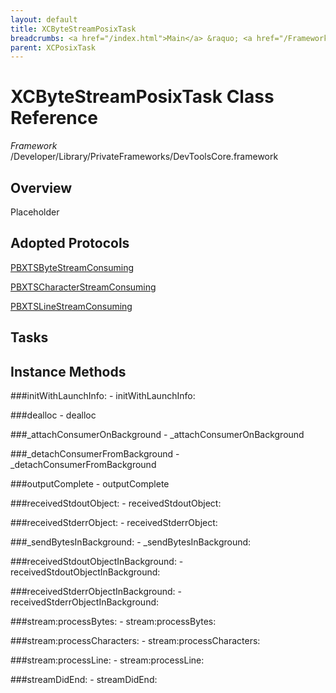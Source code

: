 ```yaml
---
layout: default
title: XCByteStreamPosixTask
breadcrumbs: <a href="/index.html">Main</a> &raquo; <a href="/Frameworks.html">Framework</a> &raquo; <a href="/Frameworks/DevToolsCore.html">DevToolsCore</a> &raquo; XCByteStreamPosixTask
parent: XCPosixTask 
---
```

# XCByteStreamPosixTask Class Reference

*Framework* /Developer/Library/PrivateFrameworks/DevToolsCore.framework

## Overview

Placeholder

## Adopted Protocols

[PBXTSByteStreamConsuming]()

[PBXTSCharacterStreamConsuming]()

[PBXTSLineStreamConsuming]()

## Tasks

## Instance Methods

<a name="-initWithLaunchInfo:"></a>
###initWithLaunchInfo:
    - initWithLaunchInfo:

<a name="-dealloc"></a>
###dealloc
    - dealloc

<a name="-_attachConsumerOnBackground"></a>
###_attachConsumerOnBackground
    - _attachConsumerOnBackground

<a name="-_detachConsumerFromBackground"></a>
###_detachConsumerFromBackground
    - _detachConsumerFromBackground

<a name="-outputComplete"></a>
###outputComplete
    - outputComplete

<a name="-receivedStdoutObject:"></a>
###receivedStdoutObject:
    - receivedStdoutObject:

<a name="-receivedStderrObject:"></a>
###receivedStderrObject:
    - receivedStderrObject:

<a name="-_sendBytesInBackground:"></a>
###_sendBytesInBackground:
    - _sendBytesInBackground:

<a name="-receivedStdoutObjectInBackground:"></a>
###receivedStdoutObjectInBackground:
    - receivedStdoutObjectInBackground:

<a name="-receivedStderrObjectInBackground:"></a>
###receivedStderrObjectInBackground:
    - receivedStderrObjectInBackground:

<a name="-stream:processBytes:"></a>
###stream:processBytes:
    - stream:processBytes:

<a name="-stream:processCharacters:"></a>
###stream:processCharacters:
    - stream:processCharacters:

<a name="-stream:processLine:"></a>
###stream:processLine:
    - stream:processLine:

<a name="-streamDidEnd:"></a>
###streamDidEnd:
    - streamDidEnd:

